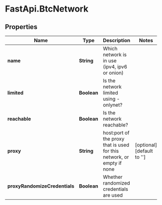 # FastApi.BtcNetwork

## Properties

Name | Type | Description | Notes
------------ | ------------- | ------------- | -------------
**name** | **String** | Which network is in use (ipv4, ipv6 or onion) | 
**limited** | **Boolean** | Is the network limited using - onlynet? | 
**reachable** | **Boolean** | Is the network reachable? | 
**proxy** | **String** | host:port of the proxy that is used for this network, or empty if none | [optional] [default to &#39;&#39;]
**proxyRandomizeCredentials** | **Boolean** | Whether randomized credentials are used | 


